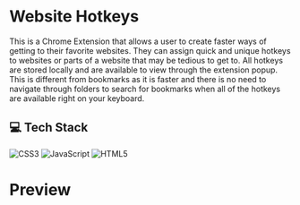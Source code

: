 # Website Hotkeys

This is a Chrome Extension that allows a user to create faster ways of getting to their favorite websites. They can assign quick and unique hotkeys to websites or parts of a website that may be tedious to get to. All hotkeys are stored locally and are available to view through the extension popup. This is different from bookmarks as it is faster and there is no need to navigate through folders to search for bookmarks when all of the hotkeys are available right on your keyboard.

## 💻 Tech Stack
![CSS3](https://img.shields.io/badge/css3-%231572B6.svg?style=for-the-badge&logo=css3&logoColor=white) 
![JavaScript](https://img.shields.io/badge/javascript-%23323330.svg?style=for-the-badge&logo=javascript&logoColor=%23F7DF1E) 
![HTML5](https://img.shields.io/badge/html5-%23E34F26.svg?style=for-the-badge&logo=html5&logoColor=white) 

# Preview
